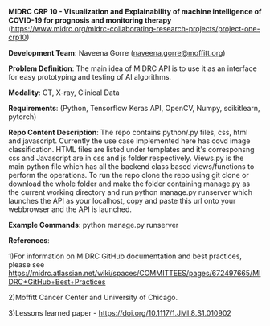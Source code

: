 **MIDRC CRP 10 - Visualization and Explainability of machine intelligence of COVID-19 for prognosis and monitoring therapy** (https://www.midrc.org/midrc-collaborating-research-projects/project-one-crp10)

**Development Team**: Naveena Gorre (naveena.gorre@moffitt.org) 

**Problem Definition**: The main idea of MIDRC API is to use it as an interface for easy prototyping and testing of AI algorithms.

**Modality**: CT, X-ray, Clinical Data

**Requirements**: (Python, Tensorflow Keras API, OpenCV, Numpy, scikitlearn, pytorch)

**Repo Content Description**: The repo contains python/.py files, css, html and javascript. Currently the use case implemented here has covd image classification. HTML files are listed under templates and it's corresponsng css and Javascript are in css and js folder respectively. Views.py is the main python file which has all the backend class based views/functions to perform the operations. To run the repo clone the repo using git clone or download the whole folder and make the folder containing manage.py as the current working directory and run python manage.py runserver which launches the API as your localhost, copy and paste this url onto your webbrowser and the API is launched.

**Example Commands**: python manage.py runserver

**References**:

1)For information on MIDRC GitHub documentation and best practices, please see https://midrc.atlassian.net/wiki/spaces/COMMITTEES/pages/672497665/MIDRC+GitHub+Best+Practices

2)Moffitt Cancer Center and University of Chicago.

3)Lessons learned paper - https://doi.org/10.1117/1.JMI.8.S1.010902 
